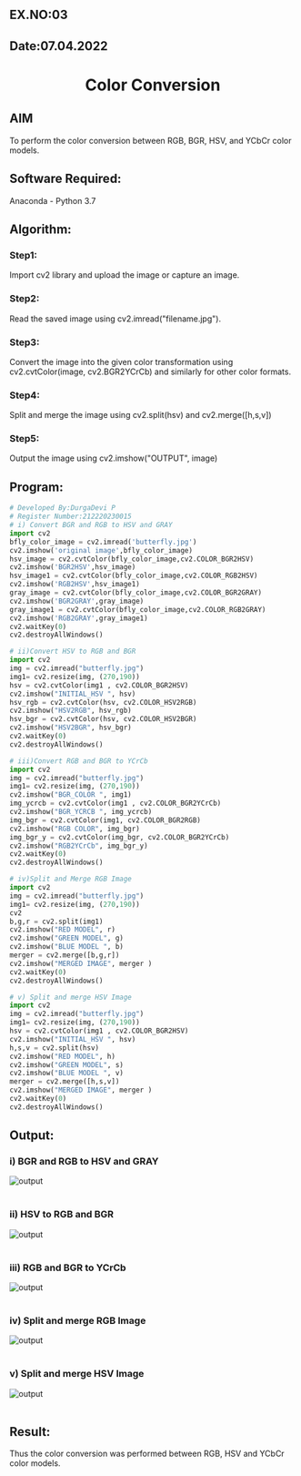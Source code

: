 ## EX.NO:03
## Date:07.04.2022
# <p align="center">  Color Conversion</p>
## AIM
To perform the color conversion between RGB, BGR, HSV, and YCbCr color models.

## Software Required:
Anaconda - Python 3.7
## Algorithm:
### Step1:
Import cv2 library and upload the image or capture an image.
<br>

### Step2:
Read the saved image using cv2.imread("filename.jpg").
<br>

### Step3:
Convert the image into the given color transformation using cv2.cvtColor(image, cv2.BGR2YCrCb) and similarly for other color formats.
<br>

### Step4:
Split and merge the image using cv2.split(hsv) and cv2.merge([h,s,v])
<br>

### Step5:
Output the image using cv2.imshow("OUTPUT", image)
<br>

## Program:
```python
# Developed By:DurgaDevi P
# Register Number:212220230015
# i) Convert BGR and RGB to HSV and GRAY
import cv2
bfly_color_image = cv2.imread('butterfly.jpg')
cv2.imshow('original image',bfly_color_image)
hsv_image = cv2.cvtColor(bfly_color_image,cv2.COLOR_BGR2HSV)
cv2.imshow('BGR2HSV',hsv_image)
hsv_image1 = cv2.cvtColor(bfly_color_image,cv2.COLOR_RGB2HSV)
cv2.imshow('RGB2HSV',hsv_image1)
gray_image = cv2.cvtColor(bfly_color_image,cv2.COLOR_BGR2GRAY)
cv2.imshow('BGR2GRAY',gray_image)
gray_image1 = cv2.cvtColor(bfly_color_image,cv2.COLOR_RGB2GRAY)
cv2.imshow('RGB2GRAY',gray_image1)
cv2.waitKey(0)
cv2.destroyAllWindows()

# ii)Convert HSV to RGB and BGR
import cv2
img = cv2.imread("butterfly.jpg")
img1= cv2.resize(img, (270,190))
hsv = cv2.cvtColor(img1 , cv2.COLOR_BGR2HSV)
cv2.imshow("INITIAL_HSV ", hsv)
hsv_rgb = cv2.cvtColor(hsv, cv2.COLOR_HSV2RGB)
cv2.imshow("HSV2RGB", hsv_rgb)
hsv_bgr = cv2.cvtColor(hsv, cv2.COLOR_HSV2BGR)
cv2.imshow("HSV2BGR", hsv_bgr)
cv2.waitKey(0)
cv2.destroyAllWindows()

# iii)Convert RGB and BGR to YCrCb
import cv2
img = cv2.imread("butterfly.jpg")
img1= cv2.resize(img, (270,190))
cv2.imshow("BGR_COLOR ", img1)
img_ycrcb = cv2.cvtColor(img1 , cv2.COLOR_BGR2YCrCb)
cv2.imshow("BGR_YCRCB ", img_ycrcb)
img_bgr = cv2.cvtColor(img1, cv2.COLOR_BGR2RGB)
cv2.imshow("RGB COLOR", img_bgr)
img_bgr_y = cv2.cvtColor(img_bgr, cv2.COLOR_BGR2YCrCb)
cv2.imshow("RGB2YCrCb", img_bgr_y)
cv2.waitKey(0)
cv2.destroyAllWindows()

# iv)Split and Merge RGB Image
import cv2
img = cv2.imread("butterfly.jpg")
img1= cv2.resize(img, (270,190))
cv2
b,g,r = cv2.split(img1)
cv2.imshow("RED MODEL", r)
cv2.imshow("GREEN MODEL", g)
cv2.imshow("BLUE MODEL ", b)
merger = cv2.merge([b,g,r])
cv2.imshow("MERGED IMAGE", merger )
cv2.waitKey(0)
cv2.destroyAllWindows()

# v) Split and merge HSV Image
import cv2
img = cv2.imread("butterfly.jpg")
img1= cv2.resize(img, (270,190))
hsv = cv2.cvtColor(img1 , cv2.COLOR_BGR2HSV)
cv2.imshow("INITIAL_HSV ", hsv)
h,s,v = cv2.split(hsv)
cv2.imshow("RED MODEL", h)
cv2.imshow("GREEN MODEL", s)
cv2.imshow("BLUE MODEL ", v)
merger = cv2.merge([h,s,v])
cv2.imshow("MERGED IMAGE", merger )
cv2.waitKey(0)
cv2.destroyAllWindows()
```
## Output:
### i) BGR and RGB to HSV and GRAY
![output](./static/img/o1.jpeg)
<br>
<br>

### ii) HSV to RGB and BGR
![output](./static/img/o2.jpeg)
<br>
<br>

### iii) RGB and BGR to YCrCb
![output](./static/img/o3.jpeg)
<br>
<br>

### iv) Split and merge RGB Image
![output](./static/img/o4.jpeg)
<br>
<br>

### v) Split and merge HSV Image
![output](./static/img/o5.jpeg)
<br>
<br>


## Result:
Thus the color conversion was performed between RGB, HSV and YCbCr color models.
